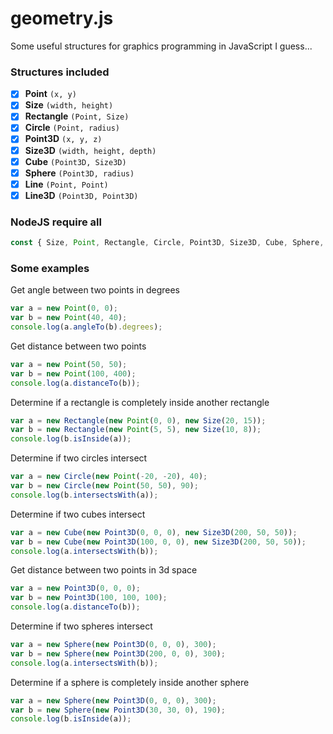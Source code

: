 # geometry.js
Some useful structures for graphics programming in JavaScript I guess...

### Structures included
- [x] **Point** `(x, y)`
- [x] **Size** `(width, height)`
- [x] **Rectangle** `(Point, Size)`
- [x] **Circle** `(Point, radius)`
- [x] **Point3D** `(x, y, z)`
- [x] **Size3D** `(width, height, depth)`
- [x] **Cube** `(Point3D, Size3D)`
- [x] **Sphere** `(Point3D, radius)`
- [x] **Line** `(Point, Point)`
- [x] **Line3D** `(Point3D, Point3D)`

### NodeJS require all
```javascript
const { Size, Point, Rectangle, Circle, Point3D, Size3D, Cube, Sphere, Line, Line3D } = require('./geometry.js');
```

### Some examples
Get angle between two points in degrees
```javascript
var a = new Point(0, 0);
var b = new Point(40, 40);
console.log(a.angleTo(b).degrees);
```

Get distance between two points
```javascript
var a = new Point(50, 50);
var b = new Point(100, 400);
console.log(a.distanceTo(b));
```

Determine if a rectangle is completely inside another rectangle
```javascript
var a = new Rectangle(new Point(0, 0), new Size(20, 15));
var b = new Rectangle(new Point(5, 5), new Size(10, 8));
console.log(b.isInside(a));
```

Determine if two circles intersect
```javascript
var a = new Circle(new Point(-20, -20), 40);
var b = new Circle(new Point(50, 50), 90);
console.log(b.intersectsWith(a));
```

Determine if two cubes intersect
```javascript
var a = new Cube(new Point3D(0, 0, 0), new Size3D(200, 50, 50));
var b = new Cube(new Point3D(100, 0, 0), new Size3D(200, 50, 50));
console.log(a.intersectsWith(b));
```

Get distance between two points in 3d space
```javascript
var a = new Point3D(0, 0, 0);
var b = new Point3D(100, 100, 100);
console.log(a.distanceTo(b));
```



Determine if two spheres intersect
```javascript
var a = new Sphere(new Point3D(0, 0, 0), 300);
var b = new Sphere(new Point3D(200, 0, 0), 300);
console.log(a.intersectsWith(b));
```

Determine if a sphere is completely inside another sphere
```javascript
var a = new Sphere(new Point3D(0, 0, 0), 300);
var b = new Sphere(new Point3D(30, 30, 0), 190);
console.log(b.isInside(a));
```
